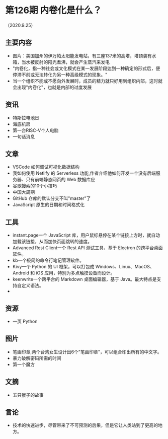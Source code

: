 # 第126期 内卷化是什么？
（2020.9.25）
## 主要内容
- 图片：美国加州的伊万帕太阳能发电站，有三座137米的高塔，塔顶装有水箱，当水被反射的阳光煮沸，就会产生蒸汽来发电
- "内卷化，指一种社会或文化模式在某一发展阶段达到一种确定的形式后，便停滞不前或无法转化为另一种高级模式的现象。"
- 当一个组织不能或不愿向外发展时，成员的精力就只好用到组织内部，这时就会出现"内卷化"，也就是内部的过度发展

## 资讯
- 特斯拉电池日
- 海底机房
- 第一台RISC-V个人电脑
- 一句话消息

## 文章
- VSCode 如何调试可视化数据结构
- 我如何使用 Netlify 的 Serverless 功能,作者介绍他如何开发一个没有后端服务器、只有前端静态网页的 Web 数据库应
- 谷歌搜索的10个小技巧
- 中国大周期
- GitHub 仓库的默认分支不叫"master"了
- JavaScript 原生的日期和时间格式化

## 工具
- instant.page一个 JavaScript 库，用户鼠标悬停在某个链接上方时，就自动加载该链接，从而加快页面跳转的速度。
- Advanced Rest Client一个 Rest API 测试工具，基于 Electron 的跨平台桌面软件。
- kb一个极简的命令行笔记管理软件。
- Kivy一个 Python 的 UI 框架，可以打包成 Windows、Linux、MacOS、 Android 和 iOS 应用，特别为多点触摸设备而设计。
- keenwrite一个跨平台的 Markdown 桌面编辑器，基于 Java。最大特点是支持自定义语法。
- 

## 资源
- 一页 Python

## 图片
- 笔画印章,两个台湾女生设计出6个"笔画印章"，可以组合印出所有的中文字。
- 暴力破解密码所需的时间
- 第一个魔方

## 文摘
- 五只猴子的故事
  
## 言论
- 技术的快速进步，尽管带来了不可预测的后果，但是它让人类站到了更高的地方。